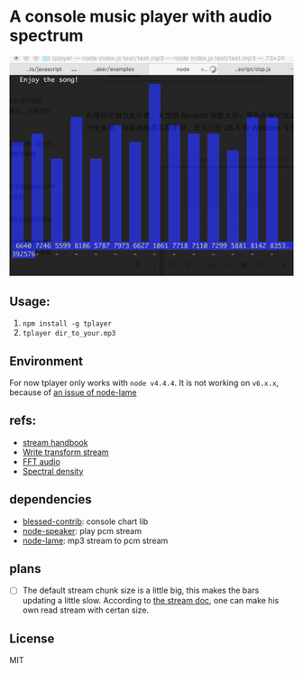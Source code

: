 # A console music player with audio spectrum

![](./demo.gif)

## Usage:

1. `npm install -g tplayer`
2. `tplayer dir_to_your.mp3`

## Environment

For now tplayer only works with `node v4.4.4`. It is not working on `v6.x.x`, because of [an issue of node-lame](https://github.com/TooTallNate/node-lame/issues/62)

## refs:

* [stream handbook](https://github.com/substack/stream-handbook)
* [Write transform stream](http://codewinds.com/blog/2013-08-20-nodejs-transform-streams.html)
* [FFT audio](https://developer.mozilla.org/en-US/docs/Visualizing_Audio_Spectrum)
* [Spectral density](https://en.wikipedia.org/wiki/Spectral_density#Explanation)

## dependencies

- [blessed-contrib](https://github.com/yaronn/blessed-contrib): console chart lib
- [node-speaker](https://github.com/TooTallNate/node-speaker): play pcm stream
- [node-lame](https://github.com/TooTallNate/node-lame): mp3 stream to pcm stream

## plans

- [ ] The default stream chunk size is a little big, this makes the bars updating a little slow. According to [the stream doc](https://nodejs.org/api/stream.html#stream_readable_read_size_1), one can make his own read stream with certan size.

## License

MIT
